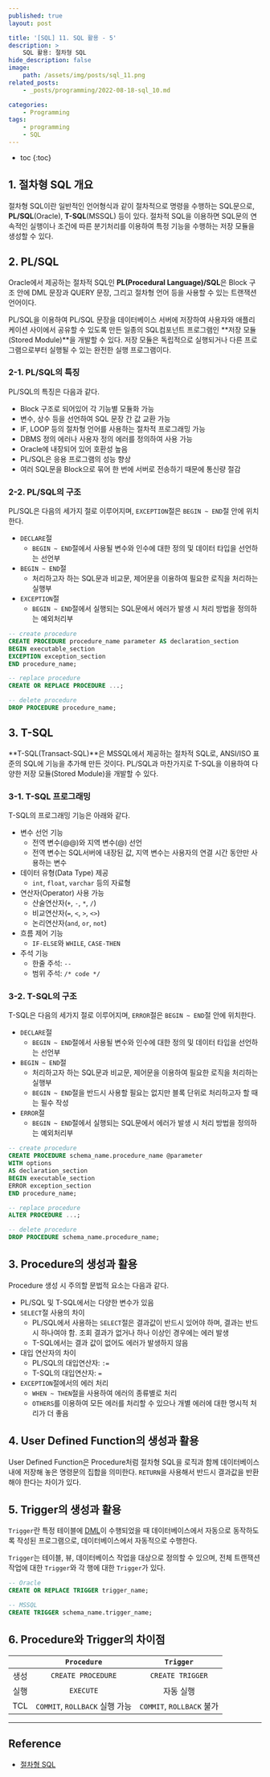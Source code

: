 ```yaml
---
published: true
layout: post

title: '[SQL] 11. SQL 활용 - 5'
description: >
    SQL 활용: 절차형 SQL
hide_description: false
image:
    path: /assets/img/posts/sql_11.png
related_posts:
    - _posts/programming/2022-08-18-sql_10.md

categories:
    - Programming
tags:
    - programming
    - SQL
---
```

* toc
{:toc}

## 1. 절차형 SQL 개요

절차형 SQL이란 일반적인 언어형식과 같이 절차적으로 명령을 수행하는 SQL문으로, **PL/SQL**(Oracle), **T-SQL**(MSSQL) 등이 있다. 절차적 SQL을 이용하면 SQL문의 연속적인 실행이나 조건에 따른 분기처리를 이용하여 특정 기능을 수행하는 저장 모듈을 생성할 수 있다.  

## 2. PL/SQL

Oracle에서 제공하는 절차적 SQL인 **PL(Procedural Language)/SQL**은 Block 구조 안에 DML 문장과 QUERY 문장, 그리고 절차형 언어 등을 사용할 수 있는 트랜잭션 언어이다.  

PL/SQL을 이용하여 PL/SQL 문장을 데이터베이스 서버에 저장하여 사용자와 애플리케이션 사이에서 공유할 수 있도록 만든 일종의 SQL컴포넌트 프로그램인 **저장 모듈(Stored Module)**을 개발할 수 있다. 저장 모듈은 독립적으로 실행되거나 다른 프로그램으로부터 실행될 수 있는 완전한 실행 프로그램이다.  

### 2-1. PL/SQL의 특징

PL/SQL의 특징은 다음과 같다.  

- Block 구조로 되어있어 각 기능별 모듈화 가능
- 변수, 상수 등을 선언하여 SQL 문장 간 값 교환 가능
- IF, LOOP 등의 절차형 언어를 사용하는 절차적 프로그래밍 가능
- DBMS 정의 에러나 사용자 정의 에러를 정의하여 사용 가능
- Oracle에 내장되어 있어 호환성 높음
- PL/SQL은 응용 프로그램의 성능 향상
- 여러 SQL문을 Block으로 묶어 한 번에 서버로 전송하기 때문에 통신량 절감

### 2-2. PL/SQL의 구조

PL/SQL은 다음의 세가지 절로 이루어지며, `EXCEPTION`절은 `BEGIN ~ END`절 안에 위치한다.  

- `DECLARE`절
    - `BEGIN ~ END`절에서 사용될 변수와 인수에 대한 정의 및 데이터 타입을 선언하는 선언부
- `BEGIN ~ END`절
    - 처리하고자 하는 SQL문과 비교문, 제어문을 이용하여 필요한 로직을 처리하는 실행부
- `EXCEPTION`절
    - `BEGIN ~ END`절에서 실행되는 SQL문에서 에러가 발생 시 처리 방법을 정의하는 예외처리부

```sql
-- create procedure
CREATE PROCEDURE procedure_name parameter AS declaration_section
BEGIN executable_section
EXCEPTION exception_section
END procedure_name;

-- replace procedure
CREATE OR REPLACE PROCEDURE ...;

-- delete procedure
DROP PROCEDURE procedure_name;
```

## 3. T-SQL

**T-SQL(Transact-SQL)**은 MSSQL에서 제공하는 절차적 SQL로, ANSI/ISO 표준의 SQL에 기능을 추가해 만든 것이다. PL/SQL과 마찬가지로 T-SQL을 이용하여 다양한 저장 모듈(Stored Module)을 개발할 수 있다.  

### 3-1. T-SQL 프로그래밍

T-SQL의 프로그래밍 기능은 아래와 같다.  

- 변수 선언 기능
    - 전역 변수(@@)와 지역 변수(@) 선언
    - 전역 변수는 SQL서버에 내장된 값, 지역 변수는 사용자의 연결 시간 동안만 사용하는 변수
- 데이터 유형(Data Type) 제공
    - `int`, `float`, `varchar` 등의 자료형
- 연산자(Operator) 사용 가능
    - 산술연산자(`+`, `-`, `*`, `/`)
    - 비교연산자(`=`, `<`, `>`, `<>`)
    - 논리연산자(`and`, `or`, `not`)
- 흐름 제어 기능
    - `IF-ELSE`와 `WHILE`, `CASE-THEN`
- 주석 기능
    - 한줄 주석: `--`
    - 범위 주석: `/* code */`

### 3-2. T-SQL의 구조

T-SQL은 다음의 세가지 절로 이루어지며, `ERROR`절은 `BEGIN ~ END`절 안에 위치한다.  

- `DECLARE`절
    - `BEGIN ~ END`절에서 사용될 변수와 인수에 대한 정의 및 데이터 타입을 선언하는 선언부
- `BEGIN ~ END`절
    - 처리하고자 하는 SQL문과 비교문, 제어문을 이용하여 필요한 로직을 처리하는 실행부
    - `BEGIN ~ END`절을 반드시 사용할 필요는 없지만 블록 단위로 처리하고자 할 때는 필수 작성
- `ERROR`절
    - `BEGIN ~ END`절에서 실행되는 SQL문에서 에러가 발생 시 처리 방법을 정의하는 예외처리부

```sql
-- create procedure
CREATE PROCEDURE schema_name.procedure_name @parameter
WITH options
AS declaration_section
BEGIN executable_section
ERROR exception_section
END procedure_name;

-- replace procedure
ALTER PROCEDURE ...;

-- delete procedure
DROP PROCEDURE schema_name.procedure_name;
```

## 3. Procedure의 생성과 활용

Procedure 생성 시 주의할 문법적 요소는 다음과 같다.  

- PL/SQL 및 T-SQL에서는 다양한 변수가 있음
- `SELECT`절 사용의 차이
    - PL/SQL에서 사용하는 `SELECT`절은 결과값이 반드시 있어야 하며, 결과는 반드시 하나여야 함. 조회 결과가 없거나 하나 이상인 경우에는 에러 발생
    - T-SQL에서는 결과 값이 없어도 에러가 발생하지 않음
- 대입 연산자의 차이
    - PL/SQL의 대입연산자: `:=`
    - T-SQL의 대입연산자: `=`
- `EXCEPTION`절에서의 에러 처리
    - `WHEN ~ THEN`절을 사용하여 에러의 종류별로 처리
    - `OTHERS`를 이용하여 모든 에러를 처리할 수 있으나 개별 에러에 대한 명시적 처리가 더 좋음

## 4. User Defined Function의 생성과 활용

User Defined Function은 Procedure처럼 절차형 SQL을 로직과 함께 데이터베이스 내에 저장해 놓은 명령문의 집합을 의미한다. `RETURN`을 사용해서 반드시 결과값을 반환해야 한다는 차이가 있다.  

## 5. Trigger의 생성과 활용

`Trigger`란 특정 테이블에 [DML](/programming/sql_05/#3-dml)이 수행되었을 때 데이터베이스에서 자동으로 동작하도록 작성된 프로그램으로, 데이터베이스에서 자동적으로 수행한다.  

`Trigger`는 테이블, 뷰, 데이터베이스 작업을 대상으로 정의할 수 있으며, 전체 트랜잭션 작업에 대한 `Trigger`와 각 행에 대한 `Trigger`가 있다.  

```sql
-- Oracle
CREATE OR REPLACE TRIGGER trigger_name;

-- MSSQL
CREATE TRIGGER schema_name.trigger_name;
```

## 6. Procedure와 Trigger의 차이점

||`Procedure`|`Trigger`|
|:-:|:-:|:-:|
|생성|`CREATE PROCEDURE`|`CREATE TRIGGER`|
|실행|`EXECUTE`|자동 실행|
|TCL|`COMMIT`, `ROLLBACK` 실행 가능|`COMMIT`, `ROLLBACK` 불가|

---
## Reference
- [절차형 SQL](https://dataonair.or.kr/db-tech-reference/d-guide/sql/?pageid=3&mod=document&uid=353)